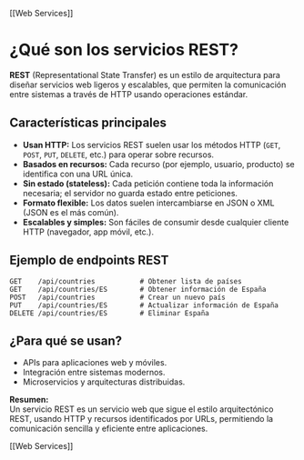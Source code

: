 [[Web Services]]

# ¿Qué son los servicios REST?

**REST** (Representational State Transfer) es un estilo de arquitectura para diseñar servicios web ligeros y escalables, que permiten la comunicación entre sistemas a través de HTTP usando operaciones estándar.

## Características principales

- **Usan HTTP:** Los servicios REST suelen usar los métodos HTTP (`GET`, `POST`, `PUT`, `DELETE`, etc.) para operar sobre recursos.
- **Basados en recursos:** Cada recurso (por ejemplo, usuario, producto) se identifica con una URL única.
- **Sin estado (stateless):** Cada petición contiene toda la información necesaria; el servidor no guarda estado entre peticiones.
- **Formato flexible:** Los datos suelen intercambiarse en JSON o XML (JSON es el más común).
- **Escalables y simples:** Son fáciles de consumir desde cualquier cliente HTTP (navegador, app móvil, etc.).

## Ejemplo de endpoints REST

```
GET    /api/countries           # Obtener lista de países
GET    /api/countries/ES        # Obtener información de España
POST   /api/countries           # Crear un nuevo país
PUT    /api/countries/ES        # Actualizar información de España
DELETE /api/countries/ES        # Eliminar España
```

## ¿Para qué se usan?

- APIs para aplicaciones web y móviles.
- Integración entre sistemas modernos.
- Microservicios y arquitecturas distribuidas.

**Resumen:**  
Un servicio REST es un servicio web que sigue el estilo arquitectónico REST, usando HTTP y recursos identificados por URLs, permitiendo la comunicación sencilla y eficiente entre aplicaciones.

[[Web Services]]
